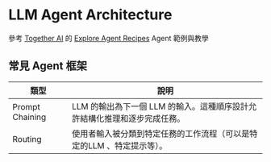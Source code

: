 # LLM Agent Architecture
參考 [Together AI](https://www.together.ai/) 的 [Explore Agent Recipes](https://www.agentrecipes.com/) Agent 範例與教學

## 常見 Agent 框架
| 類型 | 說明 |
|------|------|
| Prompt Chaining | LLM 的輸出為下一個 LLM 的輸入。這種順序設計允許結構化推理和逐步完成任務。 |
| Routing | 使用者輸入被分類到特定任務的工作流程（可以是特定的LLM 、特定提示等）。 |